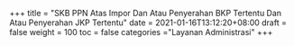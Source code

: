 +++
title = "SKB PPN Atas Impor Dan Atau Penyerahan BKP Tertentu Dan Atau Penyerahan JKP Tertentu"
date = 2021-01-16T13:12:20+08:00
draft = false
weight = 100
toc = false
categories ="Layanan Administrasi"
+++
